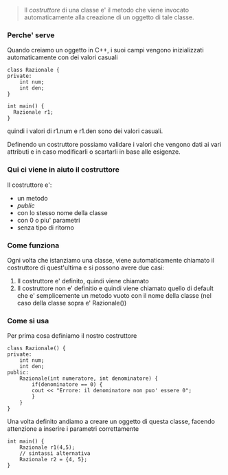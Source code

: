 >Il *costruttore* di una classe e' il metodo che viene invocato automaticamente alla creazione di un oggetto di tale classe.

### Perche' serve
Quando creiamo un oggetto in C++, i suoi campi vengono inizializzati automaticamente con dei valori casuali
```
class Razionale {
private: 
	int num;
	int den;
}

int main() {
  Razionale r1;
}
```
quindi i valori di r1.num e r1.den sono dei valori casuali.

Definendo un costruttore possiamo validare i valori che vengono dati ai vari attributi e in caso modificarli o scartarli in base alle esigenze.
### Qui ci viene in aiuto il costruttore
Il costruttore e':
- un metodo
- *public*
- con lo stesso nome della classe
- con 0 o piu' parametri
- senza tipo di ritorno

### Come funziona
Ogni volta che istanziamo una classe, viene automaticamente chiamato il costruttore di quest'ultima e si possono avere due casi: 
1. Il costruttore e' definito, quindi viene chiamato
2. Il costruttore non e' definitio e quindi viene chiamato quello di default che e' semplicemente un metodo vuoto con il nome della classe (nel caso della classe sopra e' Razionale())

### Come si usa
Per prima cosa definiamo il nostro costruttore
```
class Razionale() {
private: 
	int num;
	int den;
public: 
	Razionale(int numeratore, int denominatore) {
		if(denominatore == 0) {
		cout << "Errore: il denominatore non puo' essere 0";
		}
	}
}

```
Una volta definito andiamo a creare un oggetto di questa classe, facendo attenzione a inserire i parametri correttamente
```
int main() {
	Razionale r1(4,5);
	// sintassi alternativa
	Razionale r2 = {4, 5};
}
```
